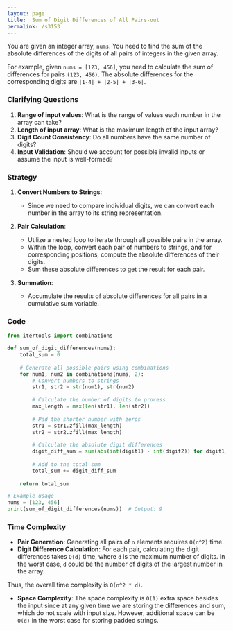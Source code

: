 ```yaml
---
layout: page
title:  Sum of Digit Differences of All Pairs-out
permalink: /s3153
---
```


You are given an integer array, `nums`. You need to find the sum of the absolute differences of the digits of all pairs of integers in the given array.

For example, given `nums = [123, 456]`, you need to calculate the sum of differences for pairs `(123, 456)`. The absolute differences for the corresponding digits are `|1-4| + |2-5| + |3-6|`.

### Clarifying Questions

1. **Range of input values**: What is the range of values each number in the array can take?
2. **Length of input array**: What is the maximum length of the input array?
3. **Digit Count Consistency**: Do all numbers have the same number of digits?
4. **Input Validation**: Should we account for possible invalid inputs or assume the input is well-formed?

### Strategy

1. **Convert Numbers to Strings**:
   - Since we need to compare individual digits, we can convert each number in the array to its string representation.

2. **Pair Calculation**:
   - Utilize a nested loop to iterate through all possible pairs in the array.
   - Within the loop, convert each pair of numbers to strings, and for corresponding positions, compute the absolute differences of their digits.
   - Sum these absolute differences to get the result for each pair.

3. **Summation**:
   - Accumulate the results of absolute differences for all pairs in a cumulative sum variable.

### Code

```python
from itertools import combinations

def sum_of_digit_differences(nums):
    total_sum = 0
    
    # Generate all possible pairs using combinations
    for num1, num2 in combinations(nums, 2):
        # Convert numbers to strings
        str1, str2 = str(num1), str(num2)
        
        # Calculate the number of digits to process
        max_length = max(len(str1), len(str2))
        
        # Pad the shorter number with zeros
        str1 = str1.zfill(max_length)
        str2 = str2.zfill(max_length)
        
        # Calculate the absolute digit differences
        digit_diff_sum = sum(abs(int(digit1) - int(digit2)) for digit1, digit2 in zip(str1, str2))
        
        # Add to the total sum
        total_sum += digit_diff_sum
    
    return total_sum

# Example usage
nums = [123, 456]
print(sum_of_digit_differences(nums))  # Output: 9
```

### Time Complexity

- **Pair Generation**: Generating all pairs of `n` elements requires `O(n^2)` time.
- **Digit Difference Calculation**: For each pair, calculating the digit differences takes `O(d)` time, where `d` is the maximum number of digits. In the worst case, `d` could be the number of digits of the largest number in the array.

Thus, the overall time complexity is `O(n^2 * d)`.

- **Space Complexity**: The space complexity is `O(1)` extra space besides the input since at any given time we are storing the differences and sum, which do not scale with input size. However, additional space can be `O(d)` in the worst case for storing padded strings.